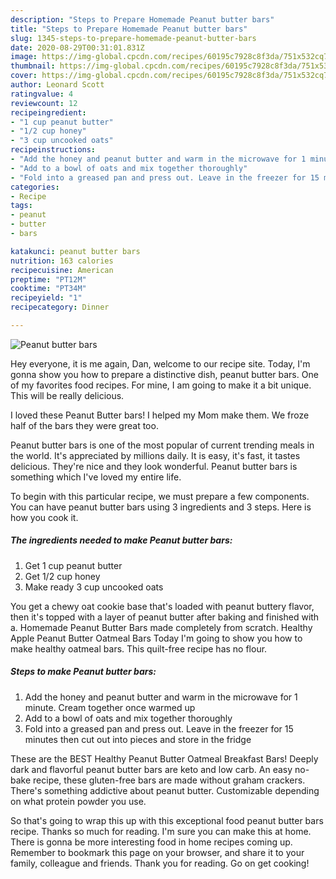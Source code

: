 ```yaml
---
description: "Steps to Prepare Homemade Peanut butter bars"
title: "Steps to Prepare Homemade Peanut butter bars"
slug: 1345-steps-to-prepare-homemade-peanut-butter-bars
date: 2020-08-29T00:31:01.831Z
image: https://img-global.cpcdn.com/recipes/60195c7928c8f3da/751x532cq70/peanut-butter-bars-recipe-main-photo.jpg
thumbnail: https://img-global.cpcdn.com/recipes/60195c7928c8f3da/751x532cq70/peanut-butter-bars-recipe-main-photo.jpg
cover: https://img-global.cpcdn.com/recipes/60195c7928c8f3da/751x532cq70/peanut-butter-bars-recipe-main-photo.jpg
author: Leonard Scott
ratingvalue: 4
reviewcount: 12
recipeingredient:
- "1 cup peanut butter"
- "1/2 cup honey"
- "3 cup uncooked oats"
recipeinstructions:
- "Add the honey and peanut butter and warm in the microwave for 1 minute. Cream together once warmed up"
- "Add to a bowl of oats and mix together thoroughly"
- "Fold into a greased pan and press out. Leave in the freezer for 15 minutes then cut out into pieces and store in the fridge"
categories:
- Recipe
tags:
- peanut
- butter
- bars

katakunci: peanut butter bars 
nutrition: 163 calories
recipecuisine: American
preptime: "PT12M"
cooktime: "PT34M"
recipeyield: "1"
recipecategory: Dinner

---
```



![Peanut butter bars](https://img-global.cpcdn.com/recipes/60195c7928c8f3da/751x532cq70/peanut-butter-bars-recipe-main-photo.jpg)

Hey everyone, it is me again, Dan, welcome to our recipe site. Today, I'm gonna show you how to prepare a distinctive dish, peanut butter bars. One of my favorites food recipes. For mine, I am going to make it a bit unique. This will be really delicious.

I loved these Peanut Butter bars! I helped my Mom make them. We froze half of the bars they were great too.

Peanut butter bars is one of the most popular of current trending meals in the world. It's appreciated by millions daily. It is easy, it's fast, it tastes delicious. They're nice and they look wonderful. Peanut butter bars is something which I've loved my entire life.


To begin with this particular recipe, we must prepare a few components. You can have peanut butter bars using 3 ingredients and 3 steps. Here is how you cook it.

<!--inarticleads1-->

##### The ingredients needed to make Peanut butter bars:

1. Get 1 cup peanut butter
1. Get 1/2 cup honey
1. Make ready 3 cup uncooked oats


You get a chewy oat cookie base that&#39;s loaded with peanut buttery flavor, then it&#39;s topped with a layer of peanut butter after baking and finished with a. Homemade Peanut Butter Bars made completely from scratch. Healthy Apple Peanut Butter Oatmeal Bars Today I&#39;m going to show you how to make healthy oatmeal bars. This quilt-free recipe has no flour. 

<!--inarticleads2-->

##### Steps to make Peanut butter bars:

1. Add the honey and peanut butter and warm in the microwave for 1 minute. Cream together once warmed up
1. Add to a bowl of oats and mix together thoroughly
1. Fold into a greased pan and press out. Leave in the freezer for 15 minutes then cut out into pieces and store in the fridge


These are the BEST Healthy Peanut Butter Oatmeal Breakfast Bars! Deeply dark and flavorful peanut butter bars are keto and low carb. An easy no-bake recipe, these gluten-free bars are made without graham crackers. There&#39;s something addictive about peanut butter. Customizable depending on what protein powder you use. 

So that's going to wrap this up with this exceptional food peanut butter bars recipe. Thanks so much for reading. I'm sure you can make this at home. There is gonna be more interesting food in home recipes coming up. Remember to bookmark this page on your browser, and share it to your family, colleague and friends. Thank you for reading. Go on get cooking!

